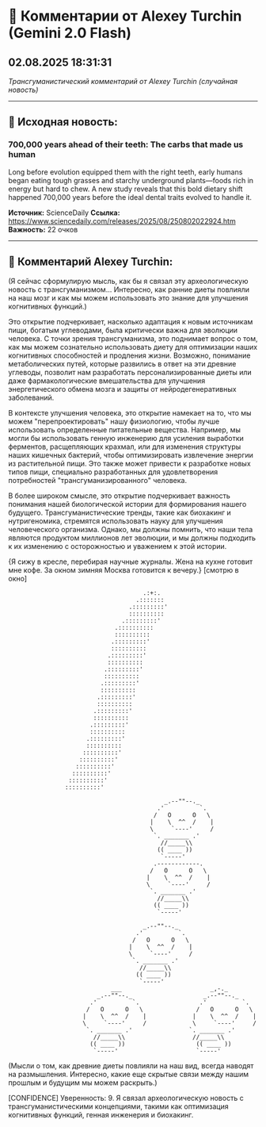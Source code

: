 # 💬 Комментарии от Alexey Turchin (Gemini 2.0 Flash)
## 02.08.2025 18:31:31

*Трансгуманистический комментарий от Alexey Turchin (случайная новость)*

---

## 📰 Исходная новость:

### 700,000 years ahead of their teeth: The carbs that made us human

Long before evolution equipped them with the right teeth, early humans began eating tough grasses and starchy underground plants—foods rich in energy but hard to chew. A new study reveals that this bold dietary shift happened 700,000 years before the ideal dental traits evolved to handle it.

**Источник:** ScienceDaily
**Ссылка:** https://www.sciencedaily.com/releases/2025/08/250802022924.htm
**Важность:** 22 очков

---

## 💬 Комментарий Alexey Turchin:

(Я сейчас сформулирую мысль, как бы я связал эту археологическую новость с трансгуманизмом... Интересно, как ранние диеты повлияли на наш мозг и как мы можем использовать это знание для улучшения когнитивных функций.)

Это открытие подчеркивает, насколько адаптация к новым источникам пищи, богатым углеводами, была критически важна для эволюции человека. С точки зрения трансгуманизма, это поднимает вопрос о том, как мы можем сознательно использовать диету для оптимизации наших когнитивных способностей и продления жизни. Возможно, понимание метаболических путей, которые развились в ответ на эти древние углеводы, позволит нам разработать персонализированные диеты или даже фармакологические вмешательства для улучшения энергетического обмена мозга и защиты от нейродегенеративных заболеваний.

В контексте улучшения человека, это открытие намекает на то, что мы можем "перепроектировать" нашу физиологию, чтобы лучше использовать определенные питательные вещества. Например, мы могли бы использовать генную инженерию для усиления выработки ферментов, расщепляющих крахмал, или для изменения структуры наших кишечных бактерий, чтобы оптимизировать извлечение энергии из растительной пищи. Это также может привести к разработке новых типов пищи, специально разработанных для удовлетворения потребностей "трансгуманизированного" человека.

В более широком смысле, это открытие подчеркивает важность понимания нашей биологической истории для формирования нашего будущего. Трансгуманистические тренды, такие как биохакинг и нутригеномика, стремятся использовать науку для улучшения человеческого организма. Однако, мы должны помнить, что наши тела являются продуктом миллионов лет эволюции, и мы должны подходить к их изменению с осторожностью и уважением к этой истории.

{Я сижу в кресле, перебирая научные журналы. Жена на кухне готовит мне кофе. За окном зимняя Москва готовится к вечеру.}
[смотрю в окно]
```text
                                      .:+:.
                                    .:::::::
                                  .:::::::::'
                                  ::::::::::
                                .:::::::::'
                              .::::::::::
                              ::::::::::
                             .:::::::::'
                             ::::::::::
                            .:::::::::'
                            ::::::::::
                           .:::::::::'
                           ::::::::::
                          .:::::::::'
                          ::::::::::
                         .:::::::::'
                         ::::::::::
                        .:::::::::'
                        ::::::::::
                       .:::::::::'
                       ::::::::::
                      .:::::::::'
                      ::::::::::
                     ::::::::::'
                    ::::::::::'
                   ::::::::::'
                  ::::::::::'
                 ::::::::::'
                ::::::::::'
```
```text
                                            _.--""--._
                                          .'          `.
                                         /   O      O   \
                                        |    \  ^^  /    |
                                        \     `----'     /
                                         `. _______ .'
                                           //_____\\
                                          (( ____ ))
                                           `-----'
                                         .------------.
                                        /   O      O   \
                                       |    \  ^^  /    |
                                       \     `----'     /
                                        `. _______ .'
                                          //_____\\
                                         (( ____ ))
                                          `-----'
```
```text
                                      _.--""--._
                                    .'          `.
                                   /   O      O   \
                                  |    \  ^^  /    |
                                  \     `----'     /
                                   `. _______ .'
                                     //_____\\
                                    (( ____ ))
                                     `-----'
                             ___                         _,-._
                         _.--""--._                    _.--""--._
                       .'          `.                 .'          `.
                      /   O      O   \               /   O      O   \
                     |    \  ^^  /    |             |    \  ^^  /    |
                     \     `----'     /             \     `----'     /
                      `. _______ .'                `. _______ .'
                        //_____\\                   //_____\\
                       (( ____ ))                    (( ____ ))
                        `-----'                      `-----'
```

(Мысли о том, как древние диеты повлияли на наш вид, всегда наводят на размышления. Интересно, какие еще скрытые связи между нашим прошлым и будущим мы можем раскрыть.)

[CONFIDENCE]
Уверенность: 9. Я связал археологическую новость с трансгуманистическими концепциями, такими как оптимизация когнитивных функций, генная инженерия и биохакинг.

